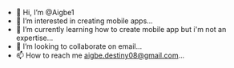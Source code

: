 - 👋 Hi, I’m @Aigbe1
- 👀 I’m interested in creating mobile apps...
- 🌱 I’m currently learning how to create mobile app but i'm not an expertise...
- 💞️ I’m looking to collaborate on  email...
- 📫 How to reach me aigbe.destiny08@gmail.com...

<!---
Aigbe1/Aigbe1 is a ✨ special ✨ repository because its `README.md` (this file) appears on your GitHub profile.
You can click the Preview link to take a look at your changes.
--->
